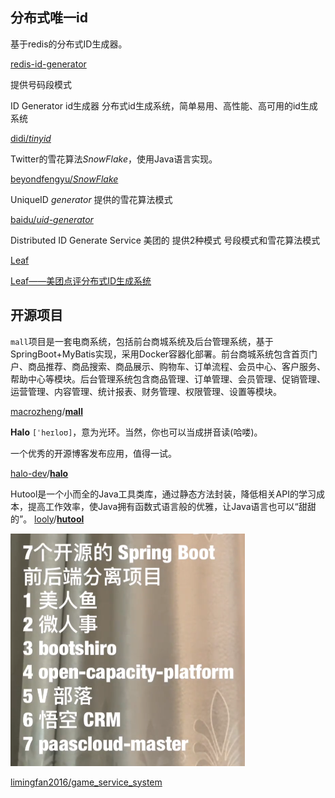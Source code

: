 ## 分布式唯一id

基于redis的分布式ID生成器。

[redis-id-generator](https://github.com/hengyunabc/redis-id-generator)



提供号码段模式

ID Generator id生成器 分布式id生成系统，简单易用、高性能、高可用的id生成系统

[didi/*tinyid*](https://github.com/didi/tinyid)



Twitter的雪花算法*SnowFlake*，使用Java语言实现。

[beyondfengyu/*SnowFlake*](https://github.com/beyondfengyu/SnowFlake)



UniqueID *generator* 提供的雪花算法模式

[baidu/*uid*-*generator*](https://github.com/baidu/uid-generator)



Distributed ID Generate Service 美团的 提供2种模式 号段模式和雪花算法模式

[Leaf](https://github.com/Meituan-Dianping/Leaf)

[Leaf——美团点评分布式ID生成系统](https://tech.meituan.com/2017/04/21/mt-leaf.html)



## 开源项目

`mall`项目是一套电商系统，包括前台商城系统及后台管理系统，基于SpringBoot+MyBatis实现，采用Docker容器化部署。前台商城系统包含首页门户、商品推荐、商品搜索、商品展示、购物车、订单流程、会员中心、客户服务、帮助中心等模块。后台管理系统包含商品管理、订单管理、会员管理、促销管理、运营管理、内容管理、统计报表、财务管理、权限管理、设置等模块。

[macrozheng](https://github.com/macrozheng)/**[mall](https://github.com/macrozheng/mall)**



**Halo** `[ˈheɪloʊ]`，意为光环。当然，你也可以当成拼音读(哈喽)。

一个优秀的开源博客发布应用，值得一试。

[halo-dev](https://github.com/halo-dev)/**[halo](https://github.com/halo-dev/halo)**



Hutool是一个小而全的Java工具类库，通过静态方法封装，降低相关API的学习成本，提高工作效率，使Java拥有函数式语言般的优雅，让Java语言也可以“甜甜的”。
[looly](https://github.com/looly)/**[hutool](https://github.com/looly/hutool)**

![image-20201208120343194](开源项目.assets/image-20201208120343194.png)





[limingfan2016/game_service_system](https://github.com/limingfan2016/game_service_system)